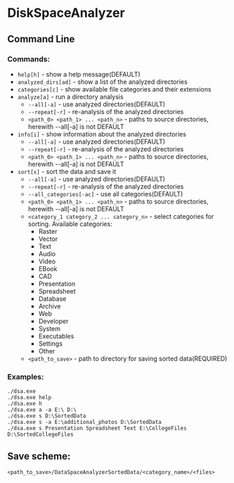 # DiskSpaceAnalyzer

## Command Line
### Commands:
- `help[h]` - show a help message(DEFAULT)
- `analyzed_dirs[ad]` - show a list of the analyzed directories
- `categories[c]` - show available file categories and their extensions
- `analyze[a]` - run a directory analysis
  - `--all[-a]` - use analyzed directories(DEFAULT)
  - `--repeat[-r]` - re-analysis of the analyzed directories
  - `<path_0> <path_1> ... <path_n>` - paths to source directories, herewith --all[-a] is not DEFAULT
- `info[i]` - show information about the analyzed directories
  - `--all[-a]` - use analyzed directories(DEFAULT)
  - `--repeat[-r]` - re-analysis of the analyzed directories
  - `<path_0> <path_1> ... <path_n>` - paths to source directories, herewith --all[-a] is not DEFAULT
- `sort[s]` - sort the data and save it
  - `--all[-a]` - use analyzed directories(DEFAULT)
  - `--repeat[-r]` - re-analysis of the analyzed directories
  - `--all_categories[-ac]` - use all categories(DEFAULT)
  - `<path_0> <path_1> ... <path_n>` - paths to source directories, herewith --all[-a] is not DEFAULT
  - `<category_1 category_2 ... category_n>` - select categories for sorting.
    Available categories:
      - Raster
      - Vector
      - Text
      - Audio
      - Video
      - EBook
      - CAD
      - Presentation
      - Spreadsheet
      - Database
      - Archive
      - Web
      - Developer
      - System
      - Executables
      - Settings
      - Other
  - `<path_to_save>` - path to directory for saving sorted data(REQUIRED)
### Examples:
```
./dsa.exe
./dsa.exe help
./dsa.exe h
./dsa.exe a -a E:\ D:\
./dsa.exe s D:\SortedData
./dsa.exe s -a E:\additional_photos D:\SortedData
./dsa.exe s Presentation Spreadsheet Text E:\CollegeFiles D:\SortedCollegeFiles
```
## Save scheme:
```
<path_to_save>/DataSpaceAnalyzerSortedData/<category_name>/<files>
```
